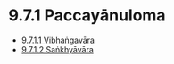 

# 9.7.1 Paccayānuloma

* [9.7.1.1 Vibhaṅgavāra](9.7.1/9.7.1.1.md)
* [9.7.1.2 Saṅkhyāvāra](9.7.1/9.7.1.2.md)



